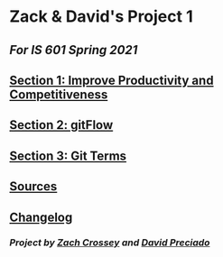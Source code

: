 # Zack & David's Project 1

## _For IS 601 Spring 2021_


## [Section 1: Improve Productivity and Competitiveness](/Section1.md)

## [Section 2: gitFlow](/Section2.md)

## [Section 3: Git Terms](/Section3.md)

## [Sources](/Sources.md)

## [Changelog](/changelog.md)

### _Project by [Zach Crossey](https://github.com/zc256) and [David Preciado](https://github.com/AlwaysEpicurus)_


